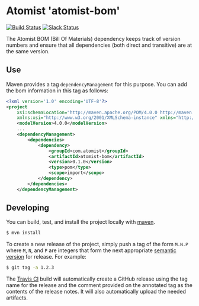 # Atomist 'atomist-bom'

[![Build Status](https://travis-ci.org/atomist/atomist-bom.svg?branch=master)](https://travis-ci.org/atomist/atomist-bom)
[![Slack Status](https://join.atomist.com/badge.svg)](https://join.atomist.com)

The Atomist BOM (Bill Of Materials) dependency keeps track of version
numbers and ensure that all dependencies (both direct and transitive)
are at the same version.

## Use

Maven provides a tag `dependencyManagement` for this purpose. You can
add the bom information in this tag as follows:

```xml
<?xml version='1.0' encoding='UTF-8'?>
<project
    xsi:schemaLocation="http://maven.apache.org/POM/4.0.0 http://maven.apache.org/xsd/maven-4.0.0.xsd"
    xmlns:xsi="http://www.w3.org/2001/XMLSchema-instance" xmlns="http://maven.apache.org/POM/4.0.0">
    <modelVersion>4.0.0</modelVersion>
    ...
    <dependencyManagement>
        <dependencies>
            <dependency>
                <groupId>com.atomist</groupId>
                <artifactId>atomist-bom</artifactId>
                <version>0.1.0</version>
                <type>pom</type>
                <scope>import</scope>
            </dependency>
        </dependencies>
    </dependencyManagement>
```

## Developing

You can build, test, and install the project locally with [maven][].

[maven]: https://maven.apache.org/

```sh
$ mvn install
```

To create a new release of the project, simply push a tag of the form
`M.N.P` where `M`, `N`, and `P` are integers that form the next
appropriate [semantic version][semver] for release.  For example:

```sh
$ git tag -a 1.2.3
```

The [Travis CI][travis] build will automatically create a GitHub
release using the tag name for the release and the comment provided on
the annotated tag as the contents of the release notes.  It will also
automatically upload the needed artifacts.

[semver]: http://semver.org
[travis]: https://travis-ci.org/atomist/atomist-bom
